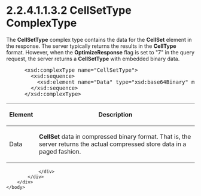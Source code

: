 <html dir="LTR" xmlns:mshelp="http://msdn.microsoft.com/mshelp" xmlns:ddue="http://ddue.schemas.microsoft.com/authoring/2003/5" xmlns:xlink="http://www.w3.org/1999/xlink" xmlns:tool="http://www.microsoft.com/tooltip">
    <head>
        <meta http-equiv="Content-Type" content="text/html; CHARSET=utf-8"></meta>
        <meta name="save" content="history"></meta>
        <title>2.2.4.1.1.3.2 CellSetType ComplexType</title>
        <xml>
            <mshelp:toctitle title="2.2.4.1.1.3.2 CellSetType ComplexType"></mshelp:toctitle>
            <mshelp:rltitle title="[MS-SSAS]: CellSetType ComplexType"></mshelp:rltitle>
            <mshelp:keyword index="A" term="63616c0b-23ae-4ab7-bfa6-760caafe88e0"></mshelp:keyword>
            <mshelp:attr name="DCSext.ContentType" value="open specification"></mshelp:attr>
            <mshelp:attr name="AssetID" value="63616c0b-23ae-4ab7-bfa6-760caafe88e0"></mshelp:attr>
            <mshelp:attr name="TopicType" value="kbRef"></mshelp:attr>
            <mshelp:attr name="DCSext.Title" value="[MS-SSAS]: CellSetType ComplexType" />
        </xml>
    </head>
    <body>
        <div id="header">
            <h1 class="heading">2.2.4.1.1.3.2 CellSetType ComplexType</h1>
        </div>
        <div id="mainSection">
            <div id="mainBody">
                <div id="allHistory" class="saveHistory"></div>
                <div id="sectionSection0" class="section" name="collapseableSection">
                    

<p>The <b>CellSetType</b> complex type contains the data for
the <b>CellSet</b> element in the response. The server typically returns the
results in the <b>CellType</b> format. However, when the <b>OptimizeResponse</b>
flag is set to &quot;7&quot; in the query request, the server returns a <b>CellSetType</b>
with embedded binary data.</p>

<dl>
<dd>
<div><pre> &lt;xsd:complexType name=&quot;CellSetType&quot;&gt;
   &lt;xsd:sequence&gt;
     &lt;xsd:element name=&quot;Data&quot; type=&quot;xsd:base64Binary&quot; minOccurs=&quot;1&quot; maxOccurs=&quot;unbounded&quot;/&gt;
   &lt;/xsd:sequence&gt;
 &lt;/xsd:complexType&gt;
</pre></div>
</dd></dl>

<table>
 <thead>
  <tr>
   <th>
   <p>Element</p>
   </th>
   <th>
   <p>Description</p>
   </th>
  </tr>
 </thead>
 <tr>
  <td>
  <p>Data</p>
  </td>
  <td>
  <p><b>CellSet</b> data in compressed binary format. That
  is, the server returns the actual compressed store data in a paged fashion.</p>
  </td>
 </tr>
</table>

<p> </p>


                </div>
            </div>
        </div>
    </body>
</html>